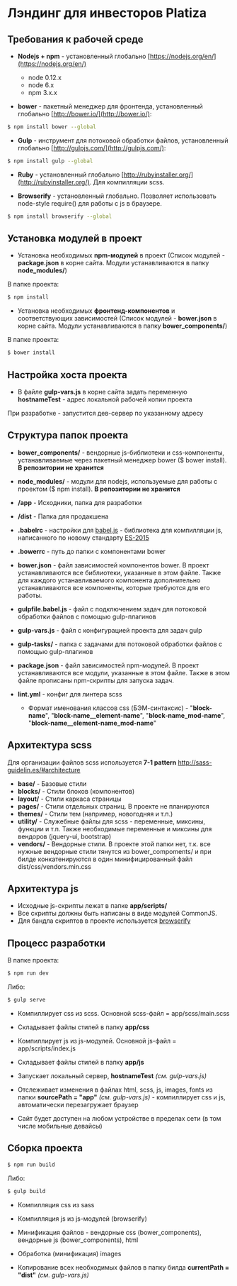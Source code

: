# Лэндинг для инвесторов Platiza

## Требования к рабочей среде

- **Nodejs + npm** - установленный глобально [https://nodejs.org/en/](https://nodejs.org/en/)
    - node 0.12.x
    - node 6.x
    - npm 3.x.x

- **bower** - пакетный менеджер для фронтенда, установленный глобально [http://bower.io/](http://bower.io/):
```bash
$ npm install bower --global
```

- **Gulp** - инструмент для потоковой обработки файлов, установленный глобально [http://gulpjs.com/](http://gulpjs.com/):
```bash
$ npm install gulp --global
```

- **Ruby** - установленный глобально [http://rubyinstaller.org/](http://rubyinstaller.org/).
Для компилляции scss.

- **Browserify** - установленный глобально.
Позволяет использовать node-style require() для работы с js в браузере.
```bash
$ npm install browserify --global
```


## Установка модулей в проект

- Установка необходимых **npm-модулей** в проект
  (Список модулей - **package.json** в корне сайта. Модули устанавливаются в папку **node_modules/**)

В папке проекта:
```bash
$ npm install
```

- Установка необходимых **фронтенд-компонентов** и соответствующих зависимостей
 (Список модулей - **bower.json** в корне сайта. Модули устанавливаются в папку **bower_components/**)

В папке проекта:
```bash
$ bower install
```


## Настройка хоста проекта

- В файле **gulp-vars.js** в корне сайта задать переменную **hostnameTest** - адрес локальной рабочей копии проекта

При разработке - запустится дев-сервер по указанному адресу


## Структура папок проекта

- **bower_components/** - вендорные js-библиотеки и css-компоненты, устанавливаемые через пакетный менеджер bower ($ bower install). **В репозитории не хранится**

- **node_modules/** - модули для nodejs, используемые для работы с проектом ($ npm install). **В репозитории не хранится**

- **/app** - Исходники, папка для разработки

- **/dist** - Папка для продакшена

- **.babelrc** - настройки для [babel.js](https://babeljs.io/) - библиотека для компилляции js, написанного по новому стандарту [ES-2015](http://www.ecma-international.org/publications/standards/Ecma-262.htm)

- **.bowerrc** - путь до папки с компонентами bower

- **bower.json** - файл зависимостей компонентов bower. В проект устанавливаются все библиотеки, указанные в этом файле. Также для каждого устанавливаемого компонента дополнительно устанавливаются все компоненты, которые требуются для его работы.

- **gulpfile.babel.js** - файл с подключением задач для потоковой обработки файлов с помощью gulp-плагинов

- **gulp-vars.js** - файл с конфигурацией проекта для задач gulp

- **gulp-tasks/** - папка с задачами для потоковой обработки файлов с помощью gulp-плагинов

- **package.json** - файл зависимостей npm-модулей. В проект устанавливаются все модули, указанные в этом файле. Также в этом файле прописаны npm-скрипты для запуска задач.

- **lint.yml** - конфиг для линтера scss

  - Формат именования классов css (БЭМ-синтаксис) - "**block-name**", "**block-name\_\_element-name**", "**block-name\_mod-name**", "**block-name\_\_element-name\_mod-name**"


## Архитектура scss

Для организации файлов scss используется **7-1 pattern** <a href="http://sass-guidelin.es/#architecture" target="_blank">http://sass-guidelin.es/#architecture</a>
<br />
- **base/** - Базовые стили
- **blocks/** - Стили блоков (компонентов)
- **layout/** - Стили каркаса страницы
- **pages/** - Стили отдельных страниц. В проекте не планируются
- **themes/** - Стили тем (например, новогодняя и т.п.)
- **utility/** - Служебные файлы для scss - переменные, миксины, функции и т.п. Также необходимые переменные и миксины для вендоров (jquery-ui, bootstrap)
- **vendors/** - Вендорные стили. В проекте этой папки нет, т.к. все нужные вендорные стили тянутся из bower_compoments/ и при билде конкатенируются в один минифицированный файл dist/css/vendors.min.css


## Архитектура js

- Исходные js-скрипты лежат в папке **app/scripts/**
- Все скрипты должны быть написаны в виде модулей CommonJS.
- Для бандла скриптов в проекте используется <a href="http://browserify.org/" target="_blank">browserify</a>


## Процесс разработки

В папке проекта:
```bash
$ npm run dev
```
Либо:
```bash
$ gulp serve
```

- Компиллирует css из scss. Основной scss-файл = app/scss/main.scss
- Складывает файлы стилей в папку **app/css**

- Компиллирует js из js-модулей. Основной js-файл = app/scripts/index.js
- Складывает файлы стилей в папку **app/js**

- Запускает локальный сервер, **hostnameTest** _(см. gulp-vars.js)_

- Отслеживает изменения в файлах html, scss, js, images, fonts из папки **sourcePath = "app"** _(см. gulp-vars.js)_ - компиллирует css и js, автоматически перезагружает браузер

- Сайт будет доступен на любом устройстве в пределах сети (в том числе мобильные девайсы)


## Сборка проекта

```bash
$ npm run build
```
Либо:
```bash
$ gulp build
```
- Компилляция css из sass

- Компилляция js из js-модулей (browserify)

- Минификация файлов - вендорные css (bower_components), вендорные js (bower_components), html

- Обработка (минификация) images

- Копирование всех необходимых файлов в папку билда **currentPath = "dist"** _(см. gulp-vars.js)_
